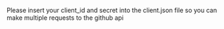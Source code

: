 Please insert your client_id and secret into the client.json file
so you can make multiple requests to the github api
